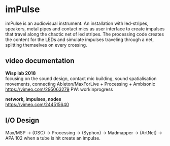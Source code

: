 # imPulse
imPulse is an audiovisual instrument. An installation with led-stripes, speakers, metal pipes and contact mics as user interface to create impulses that travel along the chaotic net of led stripes. The processing code creates the content for the LEDs and simulate impulses traveling through a net, splitting themselves on every crossing.

## video documentation
<b>Wisp lab 2018</b></br >
focusing on the sound design, contact mic building, sound spatialisation movements, connecting Ableton/MaxForLive + Processing + Ambisonic</br >
https://vimeo.com/295063279
PW: workinprogress

<b>network, impulses, nodes</b></br >
https://vimeo.com/244515640

## I/O Design

Max/MSP -> (OSC) -> Processing -> (Syphon) -> Madmapper -> (ArtNet) -> APA 102 
when a tube is hit create an impulse.
